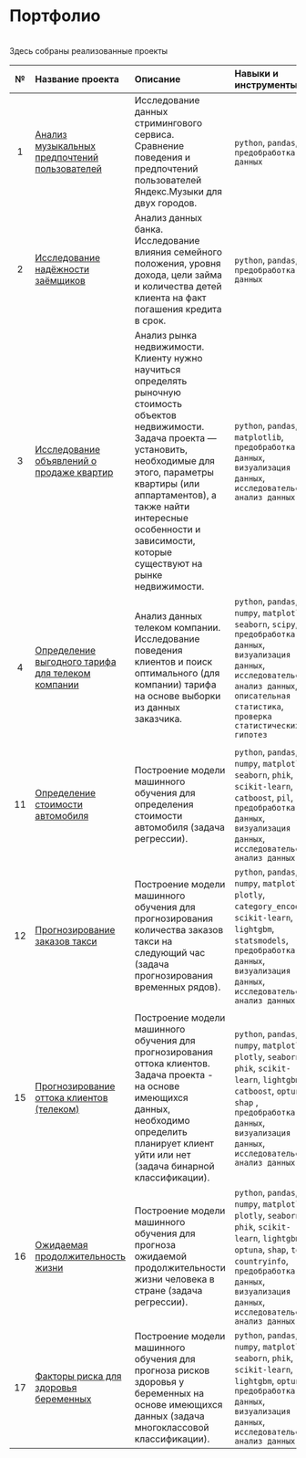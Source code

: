 
# Портфолио
<br />
Здесь собраны реализованные проекты


| №  | Название проекта      | Описание                       | Навыки и инструменты     |
|:--:|:----------------------|:-------------------------------|:-------------------------|
| 1  | [Анализ музыкальных предпочтений пользователей](01_practicum_da_music) | Исследование данных стримингового сервиса. Сравнение поведения и предпочтений пользователей Яндекс.Музыки для двух городов. | `python`, `pandas`, `предобработка данных` |
| 2  | [Исследование надёжности заёмщиков](02_practicum_da_reliability_of_borrowers) | Анализ данных банка. Исследование влияния семейного положения, уровня дохода, цели займа и количества детей клиента на факт погашения кредита в срок. | `python`, `pandas`, `предобработка данных` |
| 3  | [Исследование объявлений о продаже квартир](03_practicum_da_sale_of_apartments) | Анализ рынка недвижимости. Клиенту нужно научиться определять рыночную стоимость объектов недвижимости. Задача проекта — установить, необходимые для этого, параметры квартиры (или аппартаментов), а также найти интересные особенности и зависимости, которые существуют на рынке недвижимости. | `python`, `pandas`, `matplotlib`, `предобработка данных`, `визуализация данных`, `исследовательский анализ данных` |
| 4  | [Определение выгодного тарифа для телеком компании](04_practicum_da_tariffs_mobile) | Анализ данных телеком компании. Исследование поведения клиентов и поиск оптимального (для компании) тарифа на основе выборки из данных заказчика. | `python`, `pandas`, `numpy`, `matplotlib`, `seaborn`, `scipy`, `предобработка данных`, `визуализация данных`, `исследовательский анализ данных`, `описательная статистика`, `проверка статистических гипотез` |
|    |   |  |  |
| 11 | [Определение стоимости автомобиля](11_practicum_ml_autos) | Построение модели машинного обучения для определения стоимости автомобиля (задача регрессии). | `python`, `pandas`, `numpy`, `matplotlib`, `seaborn`, `phik`, `scikit-learn`, `catboost`, `pil`, `предобработка данных`, `визуализация данных`, `исследовательский анализ данных` |
| 12 | [Прогнозирование заказов такси](12_practicum_ml_taxi) | Построение модели машинного обучения для прогнозирования количества заказов такси на следующий час (задача прогнозирования временных рядов). | `python`, `pandas`, `numpy`, `matplotlib`, `plotly`, `category_encoders`, `scikit-learn`, `lightgbm`, `statsmodels`, `предобработка данных`, `визуализация данных`, `исследовательский анализ данных` |
|    |   |  |  |
| 15 | [Прогнозирование оттока клиентов (телеком)](15_practicum_ml_telecom) | Построение модели машинного обучения для прогнозирования оттока клиентов. Задача проекта - на основе имеющихся данных, необходимо определить планирует клиент уйти или нет (задача бинарной классификации). | `python`, `pandas`, `numpy`, `matplotlib`, `plotly`, `seaborn`, `phik`, `scikit-learn`, `lightgbm`, `catboost`, `optuna`, `shap` , `предобработка данных`, `визуализация данных`, `исследовательский анализ данных` |
| 16 | [Ожидаемая продолжительность жизни](16_kaggle_ml_life_expectancy) | Построение модели машинного обучения для прогноза ожидаемой продолжительности жизни человека в стране (задача регрессии). | `python`, `pandas`, `numpy`, `matplotlib`, `plotly`, `seaborn`, `phik`, `scikit-learn`, `lightgbm`, `optuna`, `shap`, `tqdm`, `countryinfo`, `предобработка данных`, `визуализация данных`, `исследовательский анализ данных` |
| 17 | [Факторы риска для здоровья беременных](17_kaggle_ml_maternal_health_risk) | Построение модели машинного обучения для прогноза рисков здоровья у беременных на основе имеющихся данных (задача многоклассовой классификации).| `python`, `pandas`, `numpy`, `matplotlib`, `seaborn`, `phik`, `scikit-learn`, `lightgbm`, `optuna`, `предобработка данных`, `визуализация данных`, `исследовательский анализ данных` |
